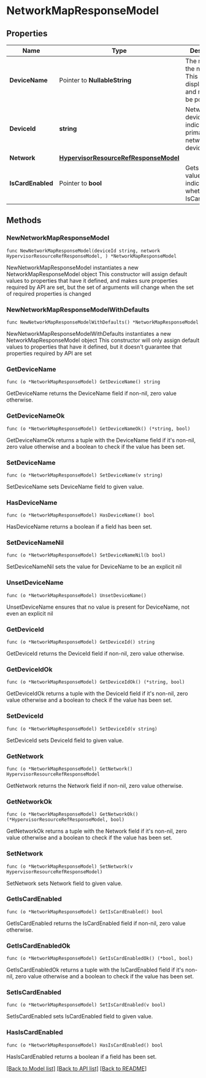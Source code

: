 # NetworkMapResponseModel

## Properties

Name | Type | Description | Notes
------------ | ------------- | ------------- | -------------
**DeviceName** | Pointer to **NullableString** | The name for the network.  This is for display only and may not be populated. | [optional] 
**DeviceId** | **string** | Network device ID.  Zero indicates the primary network device. | 
**Network** | [**HypervisorResourceRefResponseModel**](HypervisorResourceRefResponseModel.md) |  | 
**IsCardEnabled** | Pointer to **bool** | Gets or sets a value indicating whether IsCardEnabled. | [optional] 

## Methods

### NewNetworkMapResponseModel

`func NewNetworkMapResponseModel(deviceId string, network HypervisorResourceRefResponseModel, ) *NetworkMapResponseModel`

NewNetworkMapResponseModel instantiates a new NetworkMapResponseModel object
This constructor will assign default values to properties that have it defined,
and makes sure properties required by API are set, but the set of arguments
will change when the set of required properties is changed

### NewNetworkMapResponseModelWithDefaults

`func NewNetworkMapResponseModelWithDefaults() *NetworkMapResponseModel`

NewNetworkMapResponseModelWithDefaults instantiates a new NetworkMapResponseModel object
This constructor will only assign default values to properties that have it defined,
but it doesn't guarantee that properties required by API are set

### GetDeviceName

`func (o *NetworkMapResponseModel) GetDeviceName() string`

GetDeviceName returns the DeviceName field if non-nil, zero value otherwise.

### GetDeviceNameOk

`func (o *NetworkMapResponseModel) GetDeviceNameOk() (*string, bool)`

GetDeviceNameOk returns a tuple with the DeviceName field if it's non-nil, zero value otherwise
and a boolean to check if the value has been set.

### SetDeviceName

`func (o *NetworkMapResponseModel) SetDeviceName(v string)`

SetDeviceName sets DeviceName field to given value.

### HasDeviceName

`func (o *NetworkMapResponseModel) HasDeviceName() bool`

HasDeviceName returns a boolean if a field has been set.

### SetDeviceNameNil

`func (o *NetworkMapResponseModel) SetDeviceNameNil(b bool)`

 SetDeviceNameNil sets the value for DeviceName to be an explicit nil

### UnsetDeviceName
`func (o *NetworkMapResponseModel) UnsetDeviceName()`

UnsetDeviceName ensures that no value is present for DeviceName, not even an explicit nil
### GetDeviceId

`func (o *NetworkMapResponseModel) GetDeviceId() string`

GetDeviceId returns the DeviceId field if non-nil, zero value otherwise.

### GetDeviceIdOk

`func (o *NetworkMapResponseModel) GetDeviceIdOk() (*string, bool)`

GetDeviceIdOk returns a tuple with the DeviceId field if it's non-nil, zero value otherwise
and a boolean to check if the value has been set.

### SetDeviceId

`func (o *NetworkMapResponseModel) SetDeviceId(v string)`

SetDeviceId sets DeviceId field to given value.


### GetNetwork

`func (o *NetworkMapResponseModel) GetNetwork() HypervisorResourceRefResponseModel`

GetNetwork returns the Network field if non-nil, zero value otherwise.

### GetNetworkOk

`func (o *NetworkMapResponseModel) GetNetworkOk() (*HypervisorResourceRefResponseModel, bool)`

GetNetworkOk returns a tuple with the Network field if it's non-nil, zero value otherwise
and a boolean to check if the value has been set.

### SetNetwork

`func (o *NetworkMapResponseModel) SetNetwork(v HypervisorResourceRefResponseModel)`

SetNetwork sets Network field to given value.


### GetIsCardEnabled

`func (o *NetworkMapResponseModel) GetIsCardEnabled() bool`

GetIsCardEnabled returns the IsCardEnabled field if non-nil, zero value otherwise.

### GetIsCardEnabledOk

`func (o *NetworkMapResponseModel) GetIsCardEnabledOk() (*bool, bool)`

GetIsCardEnabledOk returns a tuple with the IsCardEnabled field if it's non-nil, zero value otherwise
and a boolean to check if the value has been set.

### SetIsCardEnabled

`func (o *NetworkMapResponseModel) SetIsCardEnabled(v bool)`

SetIsCardEnabled sets IsCardEnabled field to given value.

### HasIsCardEnabled

`func (o *NetworkMapResponseModel) HasIsCardEnabled() bool`

HasIsCardEnabled returns a boolean if a field has been set.


[[Back to Model list]](../README.md#documentation-for-models) [[Back to API list]](../README.md#documentation-for-api-endpoints) [[Back to README]](../README.md)



